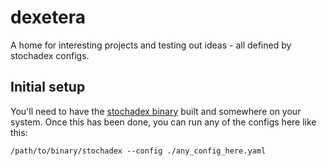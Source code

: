 # dexetera

A home for interesting projects and testing out ideas - all defined by stochadex configs. 

## Initial setup

You'll need to have the [stochadex binary](https://github.com/umbralcalc/stochadex) built and somewhere on your system. Once this has been done, you can run any of the configs here like this:

```shell
/path/to/binary/stochadex --config ./any_config_here.yaml
```



